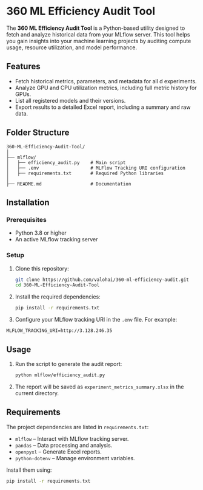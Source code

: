 # 360 ML Efficiency Audit Tool

The **360 ML Efficiency Audit Tool** is a Python-based utility designed to fetch and analyze historical data from your MLflow server. This tool helps you gain insights into your machine learning projects by auditing compute usage, resource utilization, and model performance. 

## Features

- Fetch historical metrics, parameters, and metadata for all d experiments.
- Analyze GPU and CPU utilization metrics, including full metric history for GPUs.
- List all registered models and their versions.
- Export results to a detailed Excel report, including a summary and raw data.

## Folder Structure

```
360-ML-Efficiency-Audit-Tool/
│
├── mlflow/
│   ├── efficiency_audit.py    # Main script
│   ├── .env                   # MLFlow Tracking URI configuration
│   ├── requirements.txt       # Required Python libraries
│
├── README.md                  # Documentation
```

## Installation

### Prerequisites

- Python 3.8 or higher
- An active MLflow tracking server

### Setup

1. Clone this repository:
   ```bash
   git clone https://github.com/valohai/360-ml-efficiency-audit.git
   cd 360-ML-Efficiency-Audit-Tool
   ```

2. Install the required dependencies:
   ```bash
   pip install -r requirements.txt
   ```

3. Configure your MLflow tracking URI in the `.env` file. For example:
```
MLFLOW_TRACKING_URI=http://3.128.246.35
```

## Usage

1. Run the script to generate the audit report:
   ```bash
   python mlflow/efficiency_audit.py
   ```

1. The report will be saved as `experiment_metrics_summary.xlsx` in the current directory.

## Requirements

The project dependencies are listed in `requirements.txt`:
- `mlflow` – Interact with MLflow tracking server.
- `pandas` – Data processing and analysis.
- `openpyxl` – Generate Excel reports.
- `python-dotenv` – Manage environment variables.

Install them using:
```bash
pip install -r requirements.txt
```
